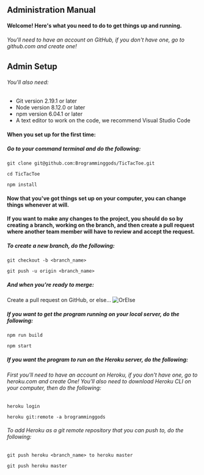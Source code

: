 ## Administration Manual
#### Welcome! Here's what you need to do to get things up and running.
###### You'll need to have an account on GitHub, if you don't have one, go to github.com and create one!
## Admin Setup
###### You'll also need:
* Git	version 2.19.1 or later
* Node	version 8.12.0 or later
* npm	version 6.04.1 or later
* A text editor to work on the code, we recommend Visual Studio Code

#### When you set up for the first time:
##### Go to your command terminal and do the following:

```
git clone git@github.com:Brogramminggods/TicTacToe.git

cd TicTacToe

npm install
```

#### Now that you've got things set up on your computer, you can change things whenever at will.

#### If you want to make any changes to the project, you should do so by creating a branch, working on the branch, and then create a pull request where another team member will have to review and accept the request.
##### To create a new branch, do the following:
```
git checkout -b <branch_name>

git push -u origin <branch_name>
```

##### And when you're ready to merge:
Create a pull request on GitHub, or else...
![OrElse](https://media.giphy.com/media/cFkiFMDg3iFoI/giphy.gif)

##### If you want to get the program running on your local server, do the following:
```
npm run build

npm start
```

##### If you want the program to run on the Heroku server, do the following:
###### First you'll need to have an account on Heroku, if you don't have one, go to heroku.com and create One! You'll also need to download Heroku CLI on your computer, then do the following:
```
heroku login

heroku git:remote -a brogramminggods
```

###### To add Heroku as a git remote repository that you can push to, do the following:
```
git push heroku <branch_name> to heroku master

git push heroku master
```
